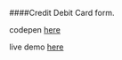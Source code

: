####Credit Debit Card form.

codepen [here](http://codepen.io/NataTek/pen/BQObzv)

live demo [here](https://moderntek.github.io/mdForms/login/index.html)
